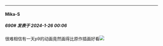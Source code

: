 
*****

####  Mika-S  
##### 690#       发表于 2024-1-26 00:06

很难相信有一天p9的动画竟然画得比原作插画好看<img src="https://static.saraba1st.com/image/smiley/face2017/067.png" referrerpolicy="no-referrer">


